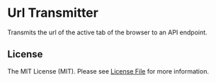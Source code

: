 # Url Transmitter

Transmits the url of the active tab of the browser to an API endpoint.


## License

The MIT License (MIT). Please see [License File](LICENSE.md) for more information.

